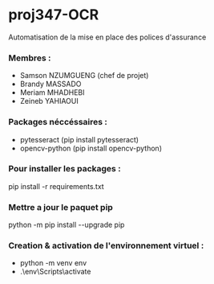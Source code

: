 # proj347-OCR
Automatisation de la mise en place des polices d'assurance

### Membres :
- Samson NZUMGUENG (chef de projet)
- Brandy MASSADO
- Meriam MHADHEBI
- Zeineb YAHIAOUI

### Packages néccéssaires :
- pytesseract (pip install pytesseract)
- opencv-python (pip install opencv-python)

### Pour installer les packages :
pip install -r requirements.txt

### Mettre a jour le paquet pip
python -m pip install --upgrade pip

### Creation & activation de l'environnement virtuel :
- python -m venv env
- .\env\Scripts\activate


